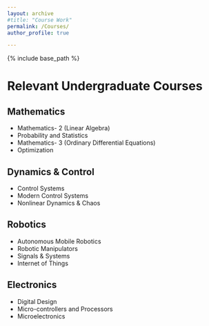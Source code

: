 ```yaml
---
layout: archive
#title: "Course Work"
permalink: /Courses/
author_profile: true

---
```


{% include base_path %}

# Relevant Undergraduate Courses

## Mathematics
* Mathematics- 2 (Linear Algebra)
* Probability and Statistics
* Mathematics- 3 (Ordinary Differential Equations)
* Optimization

## Dynamics & Control 
* Control Systems
* Modern Control Systems
* Nonlinear Dynamics & Chaos

## Robotics
* Autonomous Mobile Robotics
* Robotic Manipulators
* Signals & Systems
* Internet of Things

## Electronics
* Digital Design
* Micro-controllers and Processors
* Microelectronics
